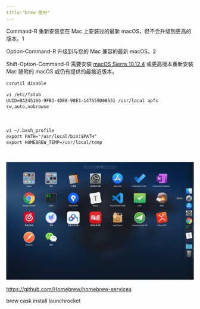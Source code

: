 ```yaml
---
title:"brew 使用"
---
```




Command-R 重新安装您在 Mac 上安装过的最新 macOS，但不会升级到更高的版本。1

Option-Command-R 升级到与您的 Mac 兼容的最新 macOS。2

Shift-Option-Command-R 需要安装 [macOS Sierra 10.12.4](https://link.zhihu.com/?target=https%3A//support.apple.com/zh-cn/HT201260) 或更高版本重新安装 Mac 随附的 macOS 或仍有提供的最接近版本。



```obj
csrutil disable
```

```
vi /etc/fstab
UUID=BA245166-9FB3-4D88-98E3-147559D0B531 /usr/local apfs rw,auto,nobrowse



vi ~/.bash_profile
export PATH="/usr/local/bin:$PATH"
export HOMEBREW_TEMP=/usr/local/temp



```

![截屏2020-02-05上午4.33.45](../../assets/images/2020-01-13-brew/截屏2020-02-05上午4.33.45.png)

https://github.com/Homebrew/homebrew-services



brew cask install launchrocket